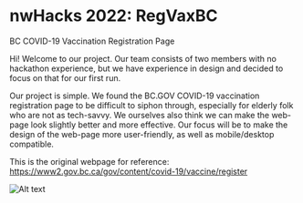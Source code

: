 # nwHacks 2022: RegVaxBC
BC COVID-19 Vaccination Registration Page

Hi! Welcome to our project. Our team consists of two members with no hackathon experience, but we have experience in design and decided to focus on that for our first run.

Our project is simple. We found the BC.GOV COVID-19 vaccination registration page to be 
difficult to siphon through, especially for elderly folk who are not as tech-savvy. We ourselves
also think we can make the web-page look slightly better and more effective. Our focus will be to make the design of the web-page more user-friendly, as well as mobile/desktop compatible. 

This is the original webpage for reference: https://www2.gov.bc.ca/gov/content/covid-19/vaccine/register

![Alt text](/img/demo.gif "Demo")
